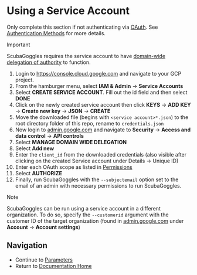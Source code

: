 # Using a Service Account
Only complete this section if not authenticating via [OAuth](/docs/authentication/OAuth.md). See [Authentication Methods](/docs/authentication/AuthenticationMethods.md) for more details.

> [!Important]
> ScubaGoggles requires the service account to have [domain-wide delegation of authority](https://support.google.com/a/answer/162106?hl=en) to function.

1. Login to https://console.cloud.google.com and navigate to your GCP project.
1. From the hamburger menu, select **IAM & Admin** -> **Service Accounts**
1. Select **CREATE SERVICE ACCOUNT**. Fill out the id field and then select **DONE**
1. Click on the newly created service account then click **KEYS** -> **ADD KEY** -> **Create new key** -> **JSON** -> **CREATE**
1. Move the downloaded file (begins with `<service account>*.json`) to the root directory folder of this repo, rename to `credentials.json`
1. Now login to [admin.google.com](https://admin.google.com/) and navigate to **Security** -> **Access and data control** -> **API controls**
1. Select **MANAGE DOMAIN WIDE DELEGATION**
1. Select **Add new**
1. Enter the `client_id` from the downloaded credentials (also visible after clicking on the created Service account under Details -> Unique ID)
1. Enter each OAuth scope as listed in [Permissions](/docs/prerequisites/Prerequisites.md#permissions)
1. Select **AUTHORIZE**
1. Finally, run ScubaGoggles with the `--subjectemail` option set to the email of an admin with necessary permissions to run ScubaGoggles.

> [!NOTE]
> ScubaGoggles can be run using a service account in a different organization.
> To do so, specify the `--customerid` argument with the customer ID of the target organization (found in [admin.google.com](https://admin.google.com/) under **Account** -> **Account settings**)

## Navigation
- Continue to [Parameters](/docs/usage/Parameters.md)
- Return to [Documentation Home](/README.md)